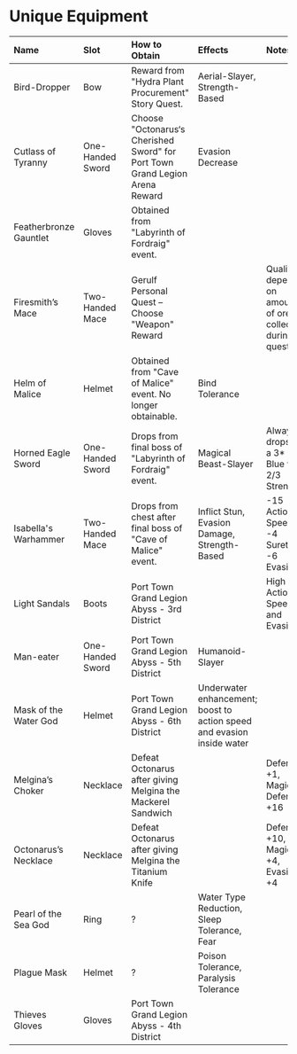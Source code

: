 #  Unique Equipment

| Name                   | Slot             | How to Obtain                                                                | Effects                                                                | Notes                                                   |
|:-----------------------|:-----------------|:-----------------------------------------------------------------------------|:-----------------------------------------------------------------------|:--------------------------------------------------------|
| Bird-Dropper           | Bow              | Reward from "Hydra Plant Procurement" Story Quest.                           | Aerial-Slayer, Strength-Based                                          |                                                         |
| Cutlass of Tyranny     | One-Handed Sword | Choose "Octonarus‘s Cherished Sword" for Port Town Grand Legion Arena Reward | Evasion Decrease                                                       |                                                         |
| Featherbronze Gauntlet | Gloves           | Obtained from "Labyrinth of Fordraig" event.                                 |                                                                        |                                                         |
| Firesmith’s Mace       | Two-Handed Mace  | Gerulf Personal Quest – Choose "Weapon" Reward                               |                                                                        | Quality depends on amount of ore collected during quest |
| Helm of Malice         | Helmet           | Obtained from "Cave of Malice" event. No longer obtainable.                  | Bind Tolerance                                                         |                                                         |
| Horned Eagle Sword     | One-Handed Sword | Drops from final boss of "Labyrinth of Fordraig" event.                      | Magical Beast-Slayer                                                   | Always drops as a 3* Blue with 2/3 Strength.            |
| Isabella's Warhammer   | Two-Handed Mace  | Drops from chest after final boss of "Cave of Malice" event.                 | Inflict Stun, Evasion Damage, Strength-Based                           | -15 Action Speed, -4 Surety, -6 Evasion.                |
| Light Sandals          | Boots            | Port Town Grand Legion Abyss - 3rd District                                  |                                                                        | High Action Speed and Evasion.                          |
| Man-eater              | One-Handed Sword | Port Town Grand Legion Abyss - 5th District                                  | Humanoid-Slayer                                                        |                                                         |
| Mask of the Water God  | Helmet           | Port Town Grand Legion Abyss - 6th District                                  | Underwater enhancement; boost to action speed and evasion inside water |                                                         |
| Melgina’s Choker       | Necklace         | Defeat Octonarus after giving Melgina the Mackerel Sandwich                  |                                                                        | Defense +1, Magic Defense +16                           |
| Octonarus’s Necklace   | Necklace         | Defeat Octonarus after giving Melgina the Titanium Knife                     |                                                                        | Defense +10, Magic +4, Evasion +4                       |
| Pearl of the Sea God   | Ring             | ?                                                                            | Water Type Reduction, Sleep Tolerance, Fear                            |                                                         |
| Plague Mask            | Helmet           | ?                                                                            | Poison Tolerance, Paralysis Tolerance                                  |                                                         |
| Thieves Gloves         | Gloves           | Port Town Grand Legion Abyss - 4th District                                  |                                                                        |                                                         |
